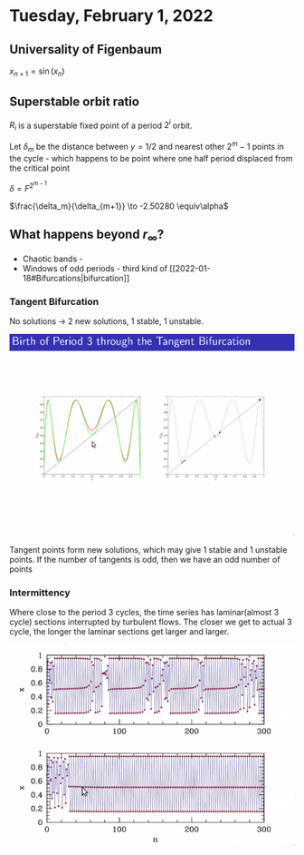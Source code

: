 # Tuesday, February 1, 2022


## Universality of Figenbaum

$x_{n+1} = \sin(x_n)$

## Superstable orbit ratio

$R_i$ is a superstable fixed point of a period $2^{i}$ orbit.

Let $\delta_m$ be the distance between $y=1/2$ and nearest other $2^m-1$ points in the cycle - which happens to be  point where one half period displaced from the critical point

$\delta = F^{2^{m-1}}$

$\frac{\delta_m}{\delta_{m+1}} \to -2.50280 \equiv\alpha$

## What happens beyond $r_\infty$?

- Chaotic bands - 
- Windows of odd periods - third kind of [[2022-01-18#Bifurcations\|bifurcation]]

### Tangent Bifurcation

No solutions $\to$ 2 new solutions, 1 stable, 1 unstable.

![](attachments/2022-02-01-17-36-12.png)

Tangent points form new solutions, which may give 1 stable and 1 unstable points. If the number of tangents is odd, then we have an odd number of points

### Intermittency

Where close to the period 3 cycles, the time series has laminar(almost 3 cycle) sections interrupted by turbulent flows. The closer we get to actual 3 cycle, the longer the laminar sections get larger and larger.

![](attachments/2022-02-01-17-42-00.png)

[//begin]: # "Autogenerated link references for markdown compatibility"
[2022-01-18#Bifurcations|bifurcation]: 2022-01-18 "Tuesday, January 18, 2022"
[//end]: # "Autogenerated link references"